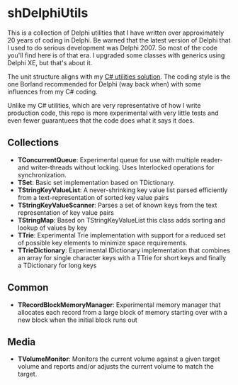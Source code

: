 # shDelphiUtils

This is a collection of Delphi utilities that I have written over approximately 20 years of coding in Delphi. Be warned that the latest version of Delphi that I used to do serious development was Delphi 2007. So most of the code you'll find here is of that era. I upgraded some classes with generics using Delphi XE, but that's about it.

The unit structure aligns with my [C# utilities solution](https://github.com/personalnexus/ShUtilities). The coding style is the one Borland recommended for Delphi (way back when) with some influences from my C# coding.

Unlike my C# utilities, which are very representative of how I write production code, this repo is more experimental with very little tests and even fewer guarantuees that the code does what it says it does.

## Collections

* __TConcurrentQueue__: Experimental queue for use with multiple reader- and writer-threads without locking. Uses Interlocked operations for synchronization.
* __TSet__: Basic set implementation based on TDictionary.
* __TStringKeyValueList__: A never-shrinking key value list parsed efficiently from a text-representation of sorted key value pairs
* __TStringKeyValueScanner__: Parses a set of known keys from the text representation of key value pairs
* __TStringMap__: Based on TStringKeyValueList this class adds sorting and lookup of values by key
* __TTrie__: Experimental Trie implementation with support for a reduced set of possible key elements to minimize space requirements.
* __TTrieDictionary__: Experimental IDictionary implementation that combines an array for single character keys with a TTrie for short keys and finally a TDictionary for long keys

## Common

* __TRecordBlockMemoryManager__: Experimental memory manager that allocates each record from a large block of memory starting over with a new block when the initial block runs out

## Media

* __TVolumeMonitor__: Monitors the current volume against a given target volume and reports and/or adjusts the current volume to match the target.
